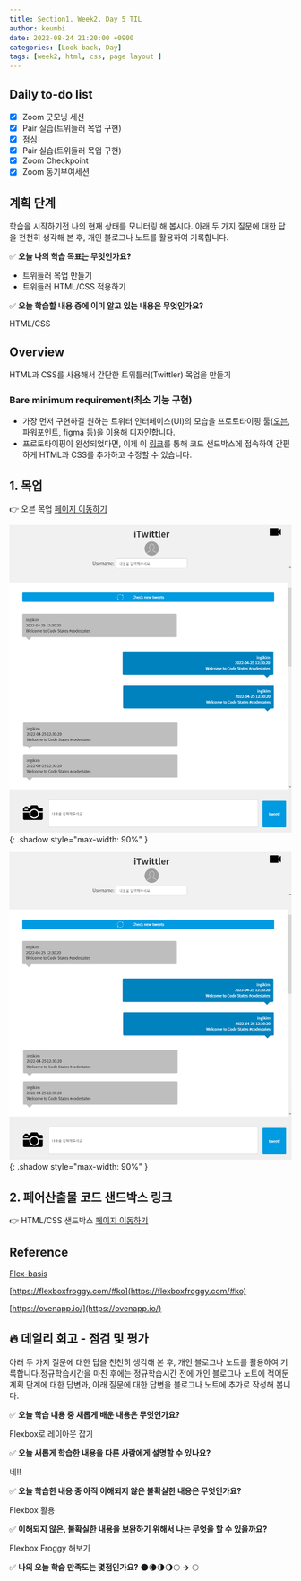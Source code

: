 ```yaml
---
title: Section1, Week2, Day 5 TIL
author: keumbi
date: 2022-08-24 21:20:00 +0900
categories: [Look back, Day]
tags: [week2, html, css, page layout ]
---
```


## Daily to-do list

- [x]  Zoom 굿모닝 세션
- [x]  Pair 실습(트위들러 목업 구현)
- [x]  점심
- [x]  Pair 실습(트위들러 목업 구현)
- [x]  Zoom Checkpoint
- [x]  Zoom 동기부여세션

## 계획 단계
학습을 시작하기전 나의 현재 상태를 모니터링 해 봅시다.
아래 두 가지 질문에 대한 답을 천천히 생각해 본 후, 개인 블로그나 노트를 활용하여 기록합니다.

✅ **오늘 나의 학습 목표는 무엇인가요?**

- 트위들러 목업 만들기
- 트위들러 HTML/CSS 적용하기


✅ **오늘 학습할 내용 중에 이미 알고 있는 내용은 무엇인가요?**

HTML/CSS


## Overview

HTML과 CSS를 사용해서 간단한 트위틀러(Twittler) 목업을 만들기

### Bare minimum requirement(최소 기능 구현)

- 가장 먼저 구현하길 원하는 트위터 인터페이스(UI)의 모습을 프로토타이핑 툴([오븐](https://ovenapp.io/), 파워포인트, [figma](http://figma.com/) 등)을 이용해 디자인합니다.
- 프로토타이핑이 완성되었다면, 이제 이 [링크](https://codesandbox.io/s/twittler-kbuvb5)를 통해 코드 샌드박스에 접속하여 간편하게 HTML과 CSS를 추가하고 수정할 수 있습니다.


## 1. 목업
👉 오븐 목업 [페이지 이동하기](https://codesandbox.io/s/twittler-forked-me0kc1?file=/index.html)

![img.png](/assets/img/img-html-mock.png){: .shadow style="max-width: 90%" }

![img_1.png](/assets/img/img-html-mock2.png){: .shadow style="max-width: 90%" }



## 2. 페어산출물 코드 샌드박스 링크

👉 HTML/CSS 샌드박스 [페이지 이동하기](https://codesandbox.io/s/twittler-forked-me0kc1?file=/index.html)


## Reference

[Flex-basis](https://developer.mozilla.org/ko/docs/Web/CSS/flex-basis)

[https://flexboxfroggy.com/#ko](https://flexboxfroggy.com/#ko)

[https://ovenapp.io/](https://ovenapp.io/)




## 🔥 데일리 회고 - 점검 및 평가

  아래 두 가지 질문에 대한 답을 천천히 생각해 본 후, 개인 블로그나 노트를 활용하여 기록합니다.정규학습시간을 마친 후에는 정규학습시간 전에 개인 블로그나 노트에 적어둔 계획 단계에 대한 답변과, 아래 질문에 대한 답변을 블로그나 노트에 추가로 작성해 봅니다.

✅ **오늘 학습 내용 중 새롭게 배운 내용은 무엇인가요?**

Flexbox로 레이아웃 잡기

✅ **오늘 새롭게 학습한 내용을 다른 사람에게 설명할 수 있나요?**

네!!

✅ **오늘 학습한 내용 중 아직 이해되지 않은 불확실한 내용은 무엇인가요?**

Flexbox 활용

✅ **이해되지 않은, 불확실한 내용을 보완하기 위해서 나는 무엇을 할 수 있을까요?**

Flexbox Froggy 해보기

✅ **나의 오늘 학습 만족도는 몇점인가요?** 🌑🌘🌗🌖🌕  **→**  🌕
